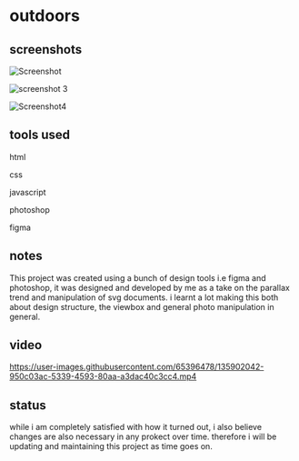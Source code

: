 # outdoors

## screenshots
![Screenshot](https://user-images.githubusercontent.com/65396478/135909481-3b3b47c2-9d24-4110-9719-2790ff041a35.png)

![screenshot 3](https://user-images.githubusercontent.com/65396478/135909495-03054bdc-d052-4f7d-9511-ecf394885b83.png)

![Screenshot4](https://user-images.githubusercontent.com/65396478/135909509-80dc53b9-7801-4009-b236-19ba6195a311.png)

## tools used

html

css

javascript

photoshop

figma


## notes
This project was created using a bunch of design tools  i.e figma and photoshop, it was designed and developed by me as a take on the parallax trend and manipulation of svg documents. i learnt a lot making this both about design structure, the viewbox and general photo manipulation in general.

## video

https://user-images.githubusercontent.com/65396478/135902042-950c03ac-5339-4593-80aa-a3dac40c3cc4.mp4


## status 

while i am completely satisfied with how it turned out, i also believe changes are also necessary in any prokect over time. therefore i will be updating and maintaining this project as time goes on.
